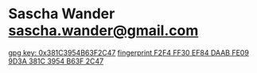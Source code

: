 # Sascha Wander <sascha.wander@gmail.com>

[gpg key: 0x381C3954B63F2C47](https://raw.githubusercontent.com/wandsas/wandsas.github.io/master/mykey.pub.asc)
[fingerprint F2F4 FF30 EF84 DAAB FE09  9D3A 381C 3954 B63F 2C47](https://raw.githubusercontent.com/wandsas/wandsas.github.io/master/mykey.pub.asc)
